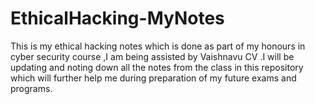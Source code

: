 # EthicalHacking-MyNotes
This is my ethical hacking notes which is done as part of my honours in cyber security course ,I am being assisted by Vaishnavu CV .I will be updating and noting down all the notes from the class in this repository which will further help me during preparation of my future exams and programs.
